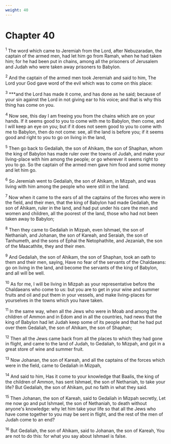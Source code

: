 ```yaml
---
weight: 40
---
```


# Chapter 40

<sup>1</sup> The word which came to Jeremiah from the Lord, after Nebuzaradan, the captain of the armed men, had let him go from Ramah, when he had taken him; for he had been put in chains, among all the prisoners of Jerusalem and Judah who were taken away prisoners to Babylon. 

<sup>2</sup> And the captain of the armed men took Jeremiah and said to him, The Lord your God gave word of the evil which was to come on this place: 

<sup>3</sup> ***and the Lord has made it come, and has done as he said; because of your sin against the Lord in not giving ear to his voice; and that is why this thing has come on you. 

<sup>4</sup> Now see, this day I am freeing you from the chains which are on your hands. If it seems good to you to come with me to Babylon, then come, and I will keep an eye on you; but if it does not seem good to you to come with me to Babylon, then do not come: see, all the land is before you; if it seems good and right to you to go on living in the land, 

<sup>5</sup> Then go back to Gedaliah, the son of Ahikam, the son of Shaphan, whom the king of Babylon has made ruler over the towns of Judah, and make your living-place with him among the people; or go wherever it seems right to you to go. So the captain of the armed men gave him food and some money and let him go. 

<sup>6</sup> So Jeremiah went to Gedaliah, the son of Ahikam, in Mizpah, and was living with him among the people who were still in the land. 

<sup>7</sup> Now when it came to the ears of all the captains of the forces who were in the field, and their men, that the king of Babylon had made Gedaliah, the son of Ahikam, ruler in the land, and had put under his care the men and women and children, all the poorest of the land, those who had not been taken away to Babylon; 

<sup>8</sup> Then they came to Gedaliah in Mizpah, even Ishmael, the son of Nethaniah, and Johanan, the son of Kareah, and Seraiah, the son of Tanhumeth, and the sons of Ephai the Netophathite, and Jezaniah, the son of the Maacathite, they and their men. 

<sup>9</sup> And Gedaliah, the son of Ahikam, the son of Shaphan, took an oath to them and their men, saying, Have no fear of the servants of the Chaldaeans: go on living in the land, and become the servants of the king of Babylon, and all will be well. 

<sup>10</sup> As for me, I will be living in Mizpah as your representative before the Chaldaeans who come to us: but you are to get in your wine and summer fruits and oil and put them in your vessels, and make living-places for yourselves in the towns which you have taken. 

<sup>11</sup> In the same way, when all the Jews who were in Moab and among the children of Ammon and in Edom and in all the countries, had news that the king of Babylon had let Judah keep some of its people and that he had put over them Gedaliah, the son of Ahikam, the son of Shaphan; 

<sup>12</sup> Then all the Jews came back from all the places to which they had gone in flight, and came to the land of Judah, to Gedaliah, to Mizpah, and got in a great store of wine and summer fruit. 

<sup>13</sup> Now Johanan, the son of Kareah, and all the captains of the forces which were in the field, came to Gedaliah in Mizpah, 

<sup>14</sup> And said to him, Has it come to your knowledge that Baalis, the king of the children of Ammon, has sent Ishmael, the son of Nethaniah, to take your life? But Gedaliah, the son of Ahikam, put no faith in what they said. 

<sup>15</sup> Then Johanan, the son of Kareah, said to Gedaliah in Mizpah secretly, Let me now go and put Ishmael, the son of Nethaniah, to death without anyone's knowledge: why let him take your life so that all the Jews who have come together to you may be sent in flight, and the rest of the men of Judah come to an end? 

<sup>16</sup> But Gedaliah, the son of Ahikam, said to Johanan, the son of Kareah, You are not to do this: for what you say about Ishmael is false. 



